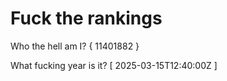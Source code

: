 # Fuck the rankings

Who the hell am I?
{ 11401882 }

What fucking year is it?
[ 2025-03-15T12:40:00Z ]
